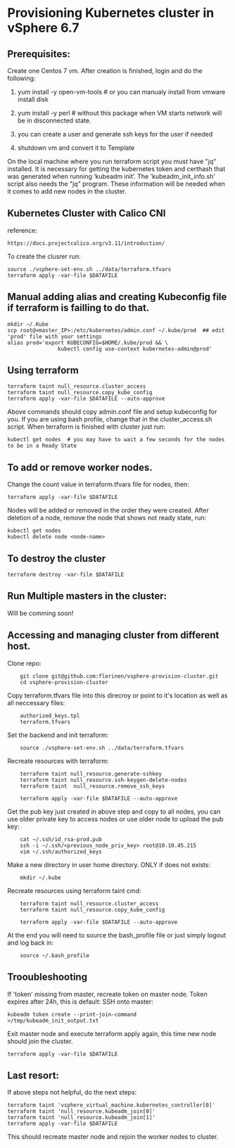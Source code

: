 # Provisioning Kubernetes cluster in vSphere 6.7

## Prerequisites:

Create one Centos 7 vm. After creation is finished, login and do the following:

 1. yum install -y open-vm-tools # or you can manualy install from vmware install disk

 2. yum install -y perl # without this package when VM starts network will be in disconnected state.

 3. you can create a user and generate ssh keys for the user if needed

 4. shutdown vm and convert it to Template

On the local machine where you run terraform script you must have "jq" installed. It is necessary for getting the kubernetes token and certhash that was generated when running ‘kubeadm init’. The 'kubeadm_init_info.sh' script also needs the "jq" program. These information will be needed when it comes to add new nodes in the cluster.

## Kubernetes Cluster with Calico CNI
reference:
```
https://docs.projectcalico.org/v3.11/introduction/
```
To create the clusrer run:
```
source ./vsphere-set-env.sh ../data/terraform.tfvars
terraform apply -var-file $DATAFILE
 ```
## Manual adding alias and creating Kubeconfig file if terraform is failling to do that.
```
mkdir ~/.Kube
scp root@<master_IP>:/etc/kubernetes/admin.conf ~/.kube/prod  ## edit 'prod' file with your settings
alias prod='export KUBECONFIG=$HOME/.kube/prod && \
                kubectl config use-context kubernetes-admin@prod'
```
## Using terraform 
```
terraform taint null_resource.cluster_access
terraform taint null_resource.copy_kube_config
terraform apply -var-file $DATAFILE --auto-approve
```
Above commands should copy admin.conf file and setup kubeconfig for you. If you are using bash profile, change that in the cluster_access.sh script. 
When terraform is finished with cluster just run:
```
kubectl get nodes  # you may have to wait a few seconds for the nodes to be in a Ready State
```
## To add or remove worker nodes. 
Change the count value in terraform.tfvars file for nodes, then:
```
terraform apply -var-file $DATAFILE 
````
Nodes will be added or removed in the order they were created.
After deletion of a node, remove the node that shows not ready state, run:
```
kubectl get nodes
kubectl delete node <node-name>
```
## To destroy the cluster
```
terraform destroy -var-file $DATAFILE 
```
## Run Multiple masters in the cluster:
Will be comming soon! 

## Accessing and managing cluster from different host.

Clone repo:
``` 
	git clone git@github.com:florinen/vsphere-provision-cluster.git
	cd vsphere-provision-cluster
```
Copy terraform.tfvars file into this direcroy or point to it's location as well as all neccessary files:
```
	authorized_keys.tpl
	terraform.tfvars
```
Set the backend and init terraform:
```
	source ./vsphere-set-env.sh ../data/terraform.tfvars
```
Recreate resources with terraform:
```
	terraform taint null_resource.generate-sshkey
	terraform taint null_resource.ssh-keygen-delete-nodes
	terraform taint  null_resource.remove_ssh_keys
	
	terraform apply -var-file $DATAFILE --auto-approve
```
Get the pub key just created in above step and copy to all nodes, you can use older private key to access nodes or use older node to upload the pub key:
```
	cat ~/.ssh/id_rsa-prod.pub
	ssh -i ~/.ssh/<previous_node_priv_key> root@10.10.45.215
	vim ~/.ssh/authorized_keys
```
Make a new directory in user home directory. ONLY if does not exists:
```
	mkdir ~/.kube
```
Recreate resources using terraform taint cmd:
```
	terraform taint null_resource.cluster_access
	terraform taint null_resource.copy_kube_config
	
	terraform apply -var-file $DATAFILE --auto-approve
```
At the end you will need to source the bash_profile file or just simply logout and log back in:
```
	source ~/.bash_profile
```

## Trooubleshooting

If 'token' missing from master, recreate token on master node. Token expires after 24h, this is default:
SSH onto master:
```
kubeadm token create --print-join-command >/tmp/kubeadm_init_output.txt
```
Exit master node and execute terraform apply again, this time new node should join the cluster.
```
terraform apply -var-file $DATAFILE
```
## Last resort:

If above steps not helpful, do the next steps:
```
terraform taint 'vsphere_virtual_machine.kubernetes_controller[0]'
terraform taint 'null_resource.kubeadm_join[0]'
terraform taint 'null_resource.kubeadm_join[1]'
terraform apply -var-file $DATAFILE
```
This should recreate master node and rejoin the worker nodes to cluster.
